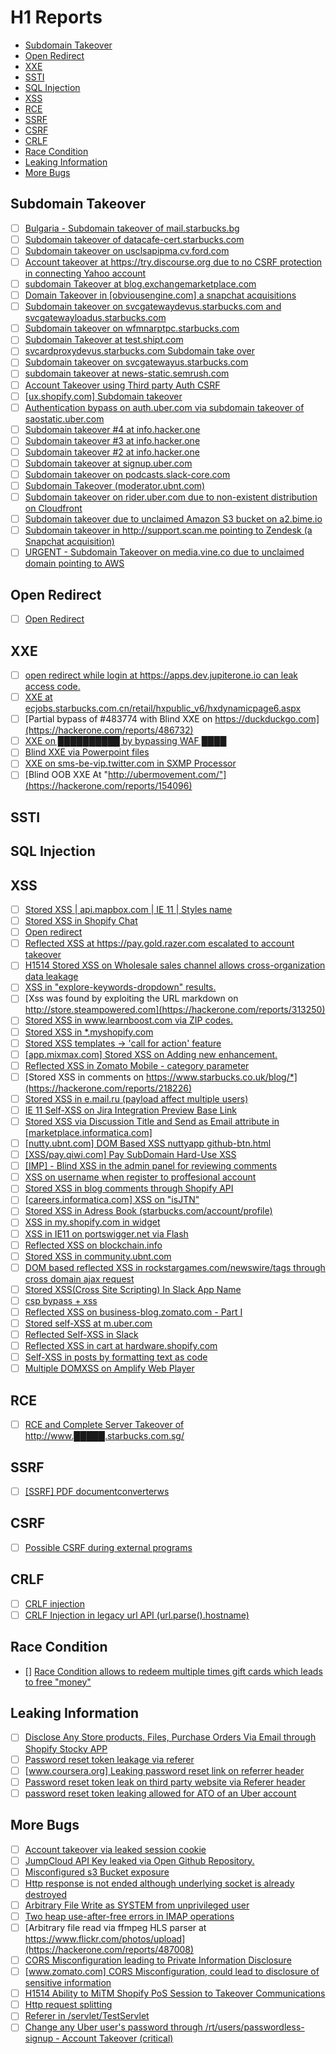 # H1 Reports

- [Subdomain Takeover](#subdomain-takeover)
- [Open Redirect](#open-redirect)
- [XXE](#xxe)
- [SSTI](#ssti)
- [SQL Injection](#sql-injection)
- [XSS](#xss)    
- [RCE](#rce)
- [SSRF](#ssrf)
- [CSRF](#csrf)
- [CRLF](#crlf)
- [Race Condition](#race-condition)
- [Leaking Information](#leaking-information)
- [More Bugs](#more-bugs)

## Subdomain Takeover
- [ ] [Bulgaria - Subdomain takeover of mail.starbucks.bg](https://hackerone.com/reports/736863)
- [ ] [Subdomain takeover of datacafe-cert.starbucks.com](https://hackerone.com/reports/665398)
- [ ] [Subdomain takeover on usclsapipma.cv.ford.com](https://hackerone.com/reports/484420)
- [ ] [Account takeover at https://try.discourse.org due to no CSRF protection in connecting Yahoo account](https://hackerone.com/reports/423022)
- [ ] [subdomain Takeover at blog.exchangemarketplace.com](https://hackerone.com/reports/416474)
- [ ] [Domain Takeover in [obviousengine.com] a snapchat acquisitions](https://hackerone.com/reports/392785)
- [ ] [Subdomain takeover on svcgatewaydevus.starbucks.com and svcgatewayloadus.starbucks.com](https://hackerone.com/reports/383564)
- [ ] [Subdomain takeover on wfmnarptpc.starbucks.com](https://hackerone.com/reports/388622)
- [ ] [Subdomain Takeover at test.shipt.com](https://hackerone.com/reports/387760)
- [ ] [svcardproxydevus.starbucks.com Subdomain take over](https://hackerone.com/reports/380158)
- [ ] [Subdomain takeover on svcgatewayus.starbucks.com](https://hackerone.com/reports/325336)
- [ ] [subdomain takeover at news-static.semrush.com](https://hackerone.com/reports/294201)
- [ ] [Account Takeover using Third party Auth CSRF](https://hackerone.com/reports/225653)
- [ ] [[ux.shopify.com] Subdomain takeover](https://hackerone.com/reports/221631)
- [ ] [Authentication bypass on auth.uber.com via subdomain takeover of saostatic.uber.com](https://hackerone.com/reports/219205)
- [ ] [Subdomain takeover #4 at info.hacker.one](https://hackerone.com/reports/220002)
- [ ] [Subdomain takeover #3 at info.hacker.one](https://hackerone.com/reports/217358)
- [ ] [Subdomain takeover #2 at info.hacker.one](https://hackerone.com/reports/209004)
- [ ] [Subdomain takeover at signup.uber.com](https://hackerone.com/reports/197489)
- [ ] [Subdomain takeover on podcasts.slack-core.com](https://hackerone.com/reports/195350)
- [ ] [Subdomain Takeover (moderator.ubnt.com)](https://hackerone.com/reports/181665)
- [ ] [Subdomain takeover on rider.uber.com due to non-existent distribution on Cloudfront](https://hackerone.com/reports/175070)
- [ ] [Subdomain takeover due to unclaimed Amazon S3 bucket on a2.bime.io](https://hackerone.com/reports/121461)
- [ ] [Subdomain takeover in http://support.scan.me pointing to Zendesk (a Snapchat acquisition)](https://hackerone.com/reports/114134)
- [ ] [URGENT - Subdomain Takeover on media.vine.co due to unclaimed domain pointing to AWS](https://hackerone.com/reports/32825)

## Open Redirect
- [ ] [Open Redirect](https://hackerone.com/reports/504751)

## XXE
- [ ] [open redirect while login at https://apps.dev.jupiterone.io can leak access code.](https://hackerone.com/reports/591266)
- [ ] [XXE at ecjobs.starbucks.com.cn/retail/hxpublic_v6/hxdynamicpage6.aspx](https://hackerone.com/reports/500515)
- [ ] [Partial bypass of #483774 with Blind XXE on https://duckduckgo.com](https://hackerone.com/reports/486732)
- [ ] [XXE on ██████████ by bypassing WAF ████](https://hackerone.com/reports/433996)
- [ ] [Blind XXE via Powerpoint files](https://hackerone.com/reports/334488)
- [ ] [XXE on sms-be-vip.twitter.com in SXMP Processor](https://hackerone.com/reports/248668)
- [ ] [Blind OOB XXE At "http://ubermovement.com/"](https://hackerone.com/reports/154096)

## SSTI

## SQL Injection

## XSS
- [ ] [Stored XSS | api.mapbox.com | IE 11 | Styles name](https://hackerone.com/reports/763812)
- [ ] [Stored XSS in Shopify Chat](https://hackerone.com/reports/756729)
- [ ] [Open redirect](https://hackerone.com/reports/753399)
- [ ] [Reflected XSS at https://pay.gold.razer.com escalated to account takeover](https://hackerone.com/reports/723060)
- [ ] [H1514 Stored XSS on Wholesale sales channel allows cross-organization data leakage](https://hackerone.com/reports/423454)
- [ ] [XSS in "explore-keywords-dropdown" results.](https://hackerone.com/reports/347567)
- [ ] [Xss was found by exploiting the URL markdown on http://store.steampowered.com](https://hackerone.com/reports/313250)
- [ ] [Stored XSS in www.learnboost.com via ZIP codes.](https://hackerone.com/reports/300812)
- [ ] [Stored XSS in *.myshopify.com](https://hackerone.com/reports/241008)
- [ ] [Stored XSS templates -> 'call for action' feature](https://hackerone.com/reports/237927)
- [ ] [[app.mixmax.com] Stored XSS on Adding new enhancement.](https://hackerone.com/reports/237100)
- [ ] [Reflected XSS in Zomato Mobile - category parameter](https://hackerone.com/reports/230119)
- [ ] [Stored XSS in comments on https://www.starbucks.co.uk/blog/*](https://hackerone.com/reports/218226)
- [ ] [Stored XSS in e.mail.ru (payload affect multiple users)](https://hackerone.com/reports/217007)
- [ ] [IE 11 Self-XSS on Jira Integration Preview Base Link](https://hackerone.com/reports/212721)
- [ ] [Stored XSS via Discussion Title and Send as Email attribute in [marketplace.informatica.com]](https://hackerone.com/reports/203912)
- [ ] [[nutty.ubnt.com] DOM Based XSS nuttyapp github-btn.html](https://hackerone.com/reports/200753)
- [ ] [[XSS/pay.qiwi.com] Pay SubDomain Hard-Use XSS](https://hackerone.com/reports/198251)
- [ ] [[IMP] - Blind XSS in the admin panel for reviewing comments](https://hackerone.com/reports/197337)
- [ ] [XSS on username when register to proffesional account](https://hackerone.com/reports/196989)
- [ ] [Stored XSS in blog comments through Shopify API](https://hackerone.com/reports/192210)
- [ ] [[careers.informatica.com] XSS on "isJTN"](https://hackerone.com/reports/190020)
- [ ] [Stored XSS in Adress Book (starbucks.com/account/profile)](https://hackerone.com/reports/186554)
- [ ] [XSS in my.shopify.com in widget](https://hackerone.com/reports/185826)
- [ ] [XSS in IE11 on portswigger.net via Flash](https://hackerone.com/reports/182160)
- [ ] [Reflected XSS on blockchain.info](https://hackerone.com/reports/179426)
- [ ] [Stored XSS in community.ubnt.com](https://hackerone.com/reports/179164)
- [ ] [DOM based reflected XSS in rockstargames.com/newswire/tags through cross domain ajax request](https://hackerone.com/reports/172843)
- [ ] [Stored XSS(Cross Site Scripting) In Slack App Name](https://hackerone.com/reports/159460)
- [ ] [csp bypass + xss](https://hackerone.com/reports/153666)
- [ ] [Reflected XSS on business-blog.zomato.com - Part I](https://hackerone.com/reports/137905)
- [ ] [Stored self-XSS at m.uber.com](https://hackerone.com/reports/134124)
- [ ] [Reflected Self-XSS in Slack](https://hackerone.com/reports/97683)
- [ ] [Reflected XSS in cart at hardware.shopify.com](https://hackerone.com/reports/95089)
- [ ] [Self-XSS in posts by formatting text as code](https://hackerone.com/reports/89505)
- [ ] [Multiple DOMXSS on Amplify Web Player](https://hackerone.com/reports/88719)

## RCE
- [ ] [RCE and Complete Server Takeover of http://www.█████.starbucks.com.sg/](https://hackerone.com/reports/502758)

## SSRF
- [ ] [[SSRF] PDF documentconverterws](https://hackerone.com/reports/361793)
## CSRF
- [ ] [Possible CSRF during external programs](https://hackerone.com/reports/174470)

## CRLF
- [ ] [CRLF injection](https://hackerone.com/reports/446271)
- [ ] [CRLF Injection in legacy url API (url.parse().hostname)](https://hackerone.com/reports/771596)

## Race Condition
- [] [Race Condition allows to redeem multiple times gift cards which leads to free "money"](https://hackerone.com/reports/759247)

## Leaking Information
- [ ] [Disclose Any Store products, Files, Purchase Orders Via Email through Shopify Stocky APP](https://hackerone.com/reports/763994)
- [ ] [Password reset token leakage via referer](https://hackerone.com/reports/342693)
- [ ] [[www.coursera.org] Leaking password reset link on referrer header](https://hackerone.com/reports/303322)
- [ ] [Password reset token leak on third party website via Referer header](https://hackerone.com/reports/272379)
- [ ] [password reset token leaking allowed for ATO of an Uber account](https://hackerone.com/reports/173551)

## More Bugs
- [ ] [Account takeover via leaked session cookie](https://hackerone.com/reports/745324)
- [ ] [JumpCloud API Key leaked via Open Github Repository.](https://hackerone.com/reports/716292)
- [ ] [Misconfigured s3 Bucket exposure](https://hackerone.com/reports/700051)
- [ ] [Http response is not ended although underlying socket is already destroyed](https://hackerone.com/reports/676710)
- [ ] [Arbitrary File Write as SYSTEM from unprivileged user](https://hackerone.com/reports/583184)
- [ ] [Two heap use-after-free errors in IMAP operations](https://hackerone.com/reports/546644)
- [ ] [Arbitrary file read via ffmpeg HLS parser at https://www.flickr.com/photos/upload](https://hackerone.com/reports/487008)
- [ ] [CORS Misconfiguration leading to Private Information Disclosure](https://hackerone.com/reports/430249)
- [ ] [[www.zomato.com] CORS Misconfiguration, could lead to disclosure of sensitive information](https://hackerone.com/reports/426165)
- [ ] [H1514 Ability to MiTM Shopify PoS Session to Takeover Communications](https://hackerone.com/reports/423467)
- [ ] [Http request splitting](https://hackerone.com/reports/409943)
- [ ] [Referer in /servlet/TestServlet](https://hackerone.com/reports/342976)
- [ ] [Change any Uber user's password through /rt/users/passwordless-signup - Account Takeover (critical)](https://hackerone.com/reports/143717)